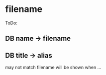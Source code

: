 
# filename

ToDo:

## DB name -> filename 


## DB title -> alias 
may not match filename 
will be shown when ...


